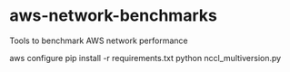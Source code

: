 # aws-network-benchmarks
Tools to benchmark AWS network performance

aws configure
pip install -r requirements.txt
python nccl_multiversion.py
